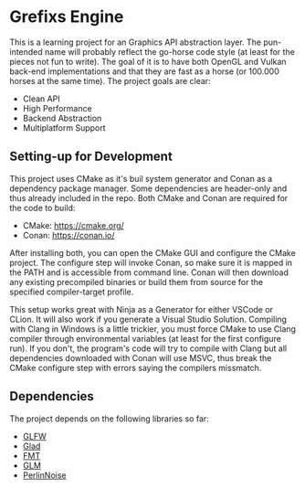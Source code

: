 # Grefixs Engine
This is a learning project for an Graphics API abstraction layer. The pun-intended name will probably reflect the go-horse code style (at least for the pieces not fun to write). The goal of it is to have both OpenGL and Vulkan back-end implementations and that they are fast as a horse (or 100.000 horses at the same time). The project goals are clear:
- Clean API
- High Performance
- Backend Abstraction
- Multiplatform Support

## Setting-up for Development
This project uses CMake as it's buil system generator and Conan as a dependency package manager. Some dependencies are header-only and thus already included in the repo. Both CMake and Conan are required for the code to build:
- CMake: https://cmake.org/
- Conan: https://conan.io/

After installing both, you can open the CMake GUI and configure the CMake project. The configure step will invoke Conan, so make sure it is mapped in the PATH and is accessible from command line. Conan will then download any existing precompiled binaries or build them from source for the specified compiler-target profile.

This setup works great with Ninja as a Generator for either VSCode or CLion. It will also work if you generate a Visual Studio Solution. Compiling with Clang in Windows is a little trickier, you must force CMake to use Clang compiler through environmental variables (at least for the first configure run). If you don't, the program's code will try to compile with Clang but all dependencies downloaded with Conan will use MSVC, thus break the CMake configure step with errors saying the compilers missmatch.

## Dependencies
The project depends on the following libraries so far:
- [GLFW](https://www.glfw.org/)
- [Glad](https://github.com/Dav1dde/glad)
- [FMT](https://github.com/fmtlib/fmt)
- [GLM](https://github.com/g-truc/glm)
- [PerlinNoise](https://github.com/Reputeless/PerlinNoise)
